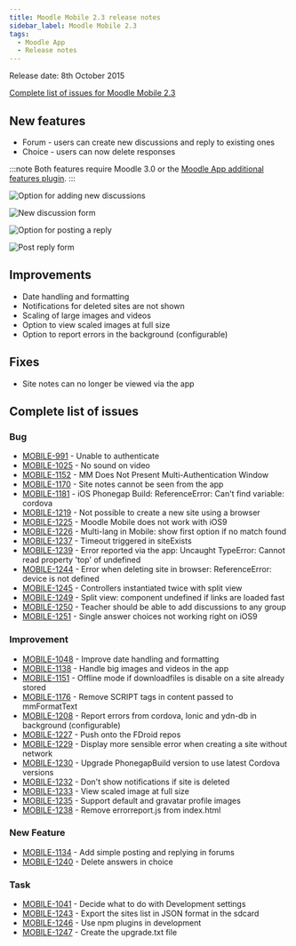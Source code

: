```yaml
---
title: Moodle Mobile 2.3 release notes
sidebar_label: Moodle Mobile 2.3
tags:
  - Moodle App
  - Release notes
---
```


Release date: 8th October 2015

[Complete list of issues for Moodle Mobile 2.3](http://moodle.atlassian.net/secure/IssueNavigator!executeAdvanced.jspa?jqlQuery=project+%3D+mobile+and+resolution+%3D+fixed+AND+fixVersion+in+%28%222.3%22%29)

## New features

- Forum - users can create new discussions and reply to existing ones
- Choice - users can now delete responses

:::note
Both features require Moodle 3.0 or the [Moodle App additional features plugin](https://moodle.org/plugins/view/local_mobile).
:::

<div className="row">
<div className="col" style={{maxWidth: 300}}>

![Option for adding new discussions](./_files/MM32Forum01.png)

</div>
<div className="col" style={{maxWidth: 300}}>

![New discussion form](./_files/MM32Forum02.png)

</div>
</div><div className="row">

<div className="col" style={{maxWidth: 300}}>

![Option for posting a reply](./_files/MM32Forum03.png)

</div>
<div className="col" style={{maxWidth: 300}}>

![Post reply form](./_files/MM32Forum04.png)

</div>
</div>

## Improvements

- Date handling and formatting
- Notifications for deleted sites are not shown
- Scaling of large images and videos
- Option to view scaled images at full size
- Option to report errors in the background (configurable)

## Fixes

- Site notes can no longer be viewed via the app

## Complete list of issues

### Bug

- [MOBILE-991](https://moodle.atlassian.net/browse/MOBILE-991) - Unable to authenticate
- [MOBILE-1025](https://moodle.atlassian.net/browse/MOBILE-1025) - No sound on video
- [MOBILE-1152](https://moodle.atlassian.net/browse/MOBILE-1152) - MM Does Not Present Multi-Authentication Window
- [MOBILE-1170](https://moodle.atlassian.net/browse/MOBILE-1170) - Site notes cannot be seen from the app
- [MOBILE-1181](https://moodle.atlassian.net/browse/MOBILE-1181) - iOS Phonegap Build: ReferenceError: Can't find variable: cordova
- [MOBILE-1219](https://moodle.atlassian.net/browse/MOBILE-1219) - Not possible to create a new site using a browser
- [MOBILE-1225](https://moodle.atlassian.net/browse/MOBILE-1225) - Moodle Mobile does not work with iOS9
- [MOBILE-1226](https://moodle.atlassian.net/browse/MOBILE-1226) - Multi-lang in Mobile: show first option if no match found
- [MOBILE-1237](https://moodle.atlassian.net/browse/MOBILE-1237) - Timeout triggered in siteExists
- [MOBILE-1239](https://moodle.atlassian.net/browse/MOBILE-1239) - Error reported via the app: Uncaught TypeError: Cannot read property 'top' of undefined
- [MOBILE-1244](https://moodle.atlassian.net/browse/MOBILE-1244) - Error when deleting site in browser: ReferenceError: device is not defined
- [MOBILE-1245](https://moodle.atlassian.net/browse/MOBILE-1245) - Controllers instantiated twice with split view
- [MOBILE-1249](https://moodle.atlassian.net/browse/MOBILE-1249) - Split view: component undefined if links are loaded fast
- [MOBILE-1250](https://moodle.atlassian.net/browse/MOBILE-1250) - Teacher should be able to add discussions to any group
- [MOBILE-1251](https://moodle.atlassian.net/browse/MOBILE-1251) - Single answer choices not working right on iOS9

### Improvement

<!-- cspell:disable -->

- [MOBILE-1048](https://moodle.atlassian.net/browse/MOBILE-1048) - Improve date handling and formatting
- [MOBILE-1138](https://moodle.atlassian.net/browse/MOBILE-1138) - Handle big images and videos in the app
- [MOBILE-1151](https://moodle.atlassian.net/browse/MOBILE-1151) - Offline mode if downloadfiles is disable on a site already stored
- [MOBILE-1176](https://moodle.atlassian.net/browse/MOBILE-1176) - Remove SCRIPT tags in content passed to mmFormatText
- [MOBILE-1208](https://moodle.atlassian.net/browse/MOBILE-1208) - Report errors from cordova, Ionic and ydn-db in background (configurable)
- [MOBILE-1227](https://moodle.atlassian.net/browse/MOBILE-1227) - Push onto the FDroid repos
- [MOBILE-1229](https://moodle.atlassian.net/browse/MOBILE-1229) - Display more sensible error when creating a site without network
- [MOBILE-1230](https://moodle.atlassian.net/browse/MOBILE-1230) - Upgrade PhonegapBuild version to use latest Cordova versions
- [MOBILE-1232](https://moodle.atlassian.net/browse/MOBILE-1232) - Don't show notifications if site is deleted
- [MOBILE-1233](https://moodle.atlassian.net/browse/MOBILE-1233) - View scaled image at full size
- [MOBILE-1235](https://moodle.atlassian.net/browse/MOBILE-1235) - Support default and gravatar profile images
- [MOBILE-1238](https://moodle.atlassian.net/browse/MOBILE-1238) - Remove errorreport.js from index.html

<!-- cspell:enable -->

### New Feature

- [MOBILE-1134](https://moodle.atlassian.net/browse/MOBILE-1134) - Add simple posting and replying in forums
- [MOBILE-1240](https://moodle.atlassian.net/browse/MOBILE-1240) - Delete answers in choice

### Task

<!-- cspell:disable -->

- [MOBILE-1041](https://moodle.atlassian.net/browse/MOBILE-1041) - Decide what to do with Development settings
- [MOBILE-1243](https://moodle.atlassian.net/browse/MOBILE-1243) - Export the sites list in JSON format in the sdcard
- [MOBILE-1246](https://moodle.atlassian.net/browse/MOBILE-1246) - Use npm plugins in development
- [MOBILE-1247](https://moodle.atlassian.net/browse/MOBILE-1247) - Create the upgrade.txt file

<!-- cspell:enable -->
